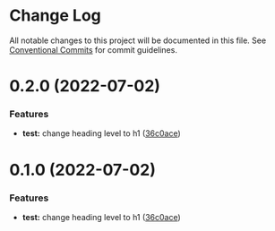 # Change Log

All notable changes to this project will be documented in this file.
See [Conventional Commits](https://conventionalcommits.org) for commit guidelines.

# 0.2.0 (2022-07-02)


### Features

* **test:** change heading level to h1 ([36c0ace](https://github.com/Localitos/design-system/commit/36c0ace2ef447407da6400bf4f3ac1cf243bf808))





# 0.1.0 (2022-07-02)


### Features

* **test:** change heading level to h1 ([36c0ace](https://github.com/Localitos/design-system/commit/36c0ace2ef447407da6400bf4f3ac1cf243bf808))
